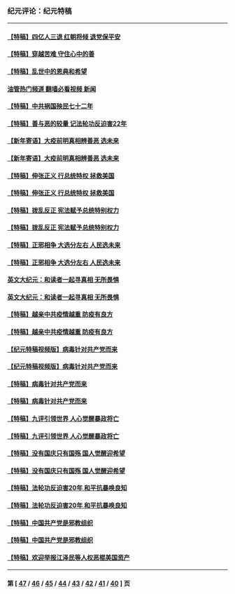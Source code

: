 ### 纪元评论：纪元特稿
---
#### [【特稿】四亿人三退 红朝将倾 退党保平安](../../pages/nsc424/n13794378.md?09050330) 
#### [【特稿】穿越苦难 守住心中的善](../../pages/nsc424/n13784979.md?09050330) 
#### [【特稿】乱世中的恩典和希望](../../pages/nsc424/n13734687.md?09050330) 
#### [油管热门频道 翻墙必看视频 新闻](ok?09050330)
#### [【特稿】中共祸国殃民七十二年](../../pages/nsc424/n13272607.md?09050330) 
#### [【特稿】善与恶的较量 记法轮功反迫害22年](../../pages/nsc424/n13086597.md?09050330) 
#### [【新年寄语】大疫前明真相辨善恶 选未来](../../pages/nsc424/n12660855.md?09050330) 
#### [【新年寄语】大疫前明真相辨善恶 选未来](../../pages/nsc424/n12660855.md?09050330) 
#### [【特稿】伸张正义 行总统特权 拯救美国](../../pages/nsc424/n12616806.md?09050330) 
#### [【特稿】伸张正义 行总统特权 拯救美国](../../pages/nsc424/n12616806.md?09050330) 
#### [【特稿】拨乱反正 宪法赋予总统特别权力](../../pages/nsc424/n12598306.md?09050330) 
#### [【特稿】拨乱反正 宪法赋予总统特别权力](../../pages/nsc424/n12598306.md?09050330) 
#### [【特稿】正邪相争 大选分左右 人民选未来](../../pages/nsc424/n12545208.md?09050330) 
#### [【特稿】正邪相争 大选分左右 人民选未来](../../pages/nsc424/n12545208.md?09050330) 
#### [英文大纪元：和读者一起寻真相 无所畏惧](../../pages/nsc424/n12542027.md?09050330) 
#### [英文大纪元：和读者一起寻真相 无所畏惧](../../pages/nsc424/n12542027.md?09050330) 
#### [【特稿】越亲中共疫情越重 防疫有良方](../../pages/nsc424/n12042989.md?09050330) 
#### [【特稿】越亲中共疫情越重 防疫有良方](../../pages/nsc424/n12042989.md?09050330) 
#### [【纪元特稿视频版】病毒针对共产党而来](../../pages/nsc424/n11977328.md?09050330) 
#### [【纪元特稿视频版】病毒针对共产党而来](../../pages/nsc424/n11977328.md?09050330) 
#### [【特稿】病毒针对共产党而来](../../pages/nsc424/n11928818.md?09050330) 
#### [【特稿】病毒针对共产党而来](../../pages/nsc424/n11928818.md?09050330) 
#### [【特稿】九评引领世界 人心觉醒暴政将亡](../../pages/nsc424/n11660496.md?09050330) 
#### [【特稿】九评引领世界 人心觉醒暴政将亡](../../pages/nsc424/n11660496.md?09050330) 
#### [【特稿】没有国庆只有国殇 国人觉醒迎希望](../../pages/nsc424/n11549354.md?09050330) 
#### [【特稿】没有国庆只有国殇 国人觉醒迎希望](../../pages/nsc424/n11549354.md?09050330) 
#### [【特稿】法轮功反迫害20年 和平抗暴唤良知](../../pages/nsc424/n11389135.md?09050330) 
#### [【特稿】法轮功反迫害20年 和平抗暴唤良知](../../pages/nsc424/n11389135.md?09050330) 
#### [【特稿】中国共产党是邪教组织](../../pages/nsc424/n11355551.md?09050330) 
#### [【特稿】中国共产党是邪教组织](../../pages/nsc424/n11355551.md?09050330) 
#### [【特稿】欢迎举报江泽民等人权恶棍美国资产](../../pages/nsc424/n11303040.md?09050330) 

---
#### 第 [ [47](./47.md?09050330) / [46](./46.md?09050330) / [45](./45.md?09050330) / [44](./44.md?09050330) / [43](./43.md?09050330) / [42](./42.md?09050330) / [41](./41.md?09050330) / [40](./40.md?09050330) ] 页
